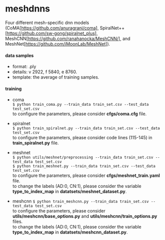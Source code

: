 # meshdnns
Four different mesh-specific dnn models (CoMA[https://github.com/anuragranj/coma], SpiralNet++[https://github.com/sw-gong/spiralnet_plus], MeshCNN[https://github.com/ranahanocka/MeshCNN/], and MeshNet[https://github.com/iMoonLab/MeshNet]).

#### data samples
* format: .ply  
* details: v 2922, f 5840, e 8760.  
* template: the average of training samples.

#### training
* coma  
`$ python train_coma.py --train_data train_set.csv --test_data test_set.csv`  
 to configure the parameters, please consider **cfgs/coma.cfg** file. 

* spiralnet  
`$ python train_spiralnet.py --train_data train_set.csv --test_data test_set.csv`  
 to configure the parameters, please consider code lines (115-145) in **train_spiralnet.py** file. 

* meshnet  
`$ python utils/meshnet/preprocessing --train_data train_set.csv --test_data test_set.csv`  
`$ python train_meshnet.py --train_data train_set.csv --test_data test_set.csv`  
 to configure the parameters, please consider **cfgs/meshnet_train.yaml** file.  
 to change the labels (AD:0, CN:1), please consider the variable **type_to_index_map** in **datatsets/meshnet_dataset.py**.

* meshcnn
`$ python train_meshcnn.py --train_data train_set.csv --test_data test_set.csv`  
 to configure the parameters, please consider **utils/meshcnn/base_options.py** and **utils/meshcnn/train_options.py** files.  
 to change the labels (AD:0, CN:1), please consider the variable **type_to_index_map** in **datatsets/meshcnn_dataset.py**.
